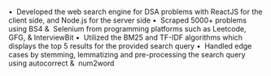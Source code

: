 •  Developed the web search engine for DSA problems with ReactJS for the client side, and Node.js for the server side
•  Scraped 5000+ problems using BS4 &  Selenium from programming platforms such as Leetcode, GFG, & InterviewBit
•  Utilized the BM25 and TF-IDF algorithms which displays the top 5 results for the provided search query
•  Handled edge cases by stemming, lemmatizing and pre-processing the search query using autocorrect &  num2word
